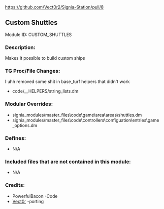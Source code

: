 https://github.com/Vect0r2/Signia-Station/pull/8

## Custom Shuttles

Module ID: CUSTOM_SHUTTLES

### Description:
Makes it possible to build custom ships

### TG Proc/File Changes:

I uhh removed some shit in base_turf helpers that didn't work

- code/__HELPERS/string_lists.dm

### Modular Overrides:

- signia_modules\master_files\code\game\area\areas\shuttles.dm
- signia_modules\master_files\code\controllers\configuation\entries\game_options.dm


### Defines:

- N/A

### Included files that are not contained in this module:

- N/A

### Credits:

- PowerfulBacon -Code
- [Vect0r](https://github.com/Vect0r2) -porting
